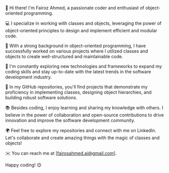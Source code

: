 👋 Hi there! I'm Fairoz Ahmed, a passionate coder and enthusiast of object-oriented programming.

💻 I specialize in working with classes and objects, leveraging the power of object-oriented principles to design and implement efficient and modular code.

🚀 With a strong background in object-oriented programming, I have successfully worked on various projects where I utilized classes and objects to create well-structured and maintainable code.

🌟 I'm constantly exploring new technologies and frameworks to expand my coding skills and stay up-to-date with the latest trends in the software development industry.

🔧 In my GitHub repositories, you'll find projects that demonstrate my proficiency in implementing classes, designing object hierarchies, and building robust software solutions.

📚 Besides coding, I enjoy learning and sharing my knowledge with others. I believe in the power of collaboration and open-source contributions to drive innovation and improve the software development community.

🌍 Feel free to explore my repositories and connect with me on LinkedIn. Let's collaborate and create amazing things with the magic of classes and objects!

✉️ You can reach me at [fairosahmed.ai@gmail.com].

Happy coding! 😊

<!---
fairoz-539/fairoz-539 is a ✨ special ✨ repository because its `README.md` (this file) appears on your GitHub profile.
You can click the Preview link to take a look at your changes.
--->
